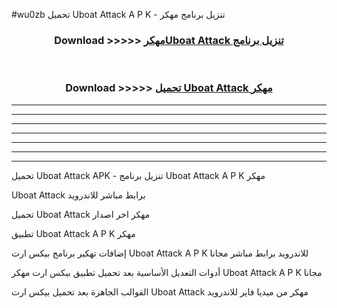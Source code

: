 #wu0zb تحميل Uboat Attack  A P K - تنزيل برنامج مهكر



<div align="center">
<h3>Download >>>>> <a href="https://runaway1.web.app/?sq=Uboat Attack ">مهكرUboat Attack  تنزيل برنامج</a></h3><br>

<h3>Download >>>>> <a href="https://runaway1.web.app/?sq=Uboat Attack ">تحميل Uboat Attack  مهكر</a></h3>
</div>


----------------------------------------------------------

----------------------------------------------------------

----------------------------------------------------------

----------------------------------------------------------

----------------------------------------------------------

----------------------------------------------------------

----------------------------------------------------------

تحميل Uboat Attack  APK - تنزيل برنامج Uboat Attack  A P K مهكر

Uboat Attack  برابط مباشر للاندرويد

تحميل Uboat Attack  مهكر اخر اصدار

تطبيق Uboat Attack  A P K مهكر

إضافات تهكير برنامج بيكس ارت Uboat Attack  A P K للاندرويد برابط مباشر مجانا

أدوات التعديل الأساسية بعد تحميل تطبيق بيكس ارت مهكر Uboat Attack  A P K مجانا

القوالب الجاهزة بعد تحميل بيكس ارت Uboat Attack  مهكر من ميديا فاير للاندرويد


